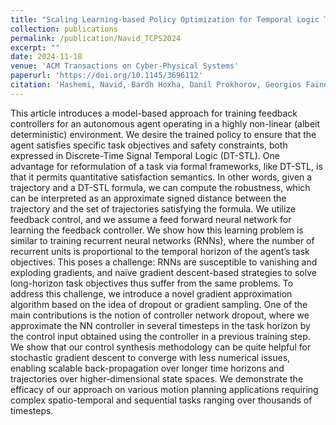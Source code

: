 ```yaml
---
title: "Scaling Learning-based Policy Optimization for Temporal Logic Tasks by Controller Network Dropout"
collection: publications
permalink: /publication/Navid_TCPS2024
excerpt: ""
date: 2024-11-18
venue: 'ACM Transactions on Cyber-Physical Systems'
paperurl: 'https://doi.org/10.1145/3696112'
citation: 'Hashemi, Navid, Bardh Hoxha, Danil Prokhorov, Georgios Fainekos, and Jyotirmoy V. Deshmukh. "Scaling Learning-based Policy Optimization for Temporal Logic Tasks by Controller Network Dropout." ACM Transactions on Cyber-Physical Systems 8, no. 4 (2024): 1-28.'
---
```

This article introduces a model-based approach for training feedback controllers for an autonomous agent operating in a highly non-linear (albeit deterministic) environment. We desire the trained policy to ensure that the agent satisfies specific task objectives and safety constraints, both expressed in Discrete-Time Signal Temporal Logic (DT-STL). One advantage for reformulation of a task via formal frameworks, like DT-STL, is that it permits quantitative satisfaction semantics. In other words, given a trajectory and a DT-STL formula, we can compute the robustness, which can be interpreted as an approximate signed distance between the trajectory and the set of trajectories satisfying the formula. We utilize feedback control, and we assume a feed forward neural network for learning the feedback controller. We show how this learning problem is similar to training recurrent neural networks (RNNs), where the number of recurrent units is proportional to the temporal horizon of the agent’s task objectives. This poses a challenge: RNNs are susceptible to vanishing and exploding gradients, and naïve gradient descent-based strategies to solve long-horizon task objectives thus suffer from the same problems. To address this challenge, we introduce a novel gradient approximation algorithm based on the idea of dropout or gradient sampling. One of the main contributions is the notion of controller network dropout, where we approximate the NN controller in several timesteps in the task horizon by the control input obtained using the controller in a previous training step. We show that our control synthesis methodology can be quite helpful for stochastic gradient descent to converge with less numerical issues, enabling scalable back-propagation over longer time horizons and trajectories over higher-dimensional state spaces. We demonstrate the efficacy of our approach on various motion planning applications requiring complex spatio-temporal and sequential tasks ranging over thousands of timesteps.

